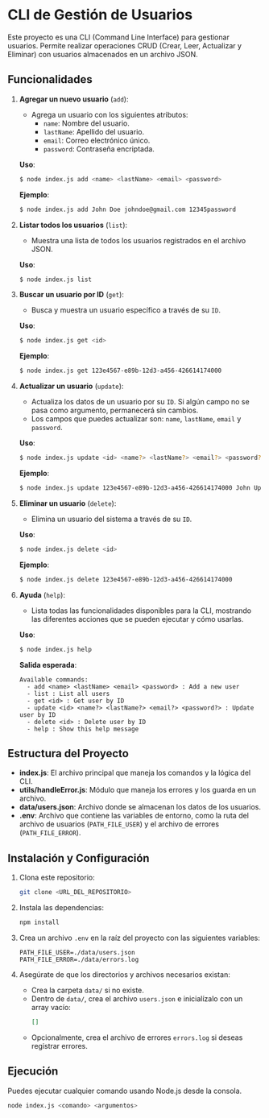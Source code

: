 # CLI de Gestión de Usuarios

Este proyecto es una CLI (Command Line Interface) para gestionar usuarios. Permite realizar operaciones CRUD (Crear, Leer, Actualizar y Eliminar) con usuarios almacenados en un archivo JSON.

## Funcionalidades

1. **Agregar un nuevo usuario** (`add`):
    - Agrega un usuario con los siguientes atributos:
      - `name`: Nombre del usuario.
      - `lastName`: Apellido del usuario.
      - `email`: Correo electrónico único.
      - `password`: Contraseña encriptada.
      
    **Uso**:
    ```bash
    $ node index.js add <name> <lastName> <email> <password>
    ```

    **Ejemplo**:
    ```bash
    $ node index.js add John Doe johndoe@gmail.com 12345password
    ```

2. **Listar todos los usuarios** (`list`):
    - Muestra una lista de todos los usuarios registrados en el archivo JSON.

    **Uso**:
    ```bash
    $ node index.js list
    ```

3. **Buscar un usuario por ID** (`get`):
    - Busca y muestra un usuario específico a través de su `ID`.

    **Uso**:
    ```bash
    $ node index.js get <id>
    ```

    **Ejemplo**:
    ```bash
    $ node index.js get 123e4567-e89b-12d3-a456-426614174000
    ```

4. **Actualizar un usuario** (`update`):
    - Actualiza los datos de un usuario por su `ID`. Si algún campo no se pasa como argumento, permanecerá sin cambios.
    - Los campos que puedes actualizar son: `name`, `lastName`, `email` y `password`.

    **Uso**:
    ```bash
    $ node index.js update <id> <name?> <lastName?> <email?> <password?>
    ```

    **Ejemplo**:
    ```bash
    $ node index.js update 123e4567-e89b-12d3-a456-426614174000 John UpdatedDoe johndoe@gmail.com newpassword
    ```

5. **Eliminar un usuario** (`delete`):
    - Elimina un usuario del sistema a través de su `ID`.

    **Uso**:
    ```bash
    $ node index.js delete <id>
    ```

    **Ejemplo**:
    ```bash
    $ node index.js delete 123e4567-e89b-12d3-a456-426614174000
    ```

6. **Ayuda** (`help`):
    - Lista todas las funcionalidades disponibles para la CLI, mostrando las diferentes acciones que se pueden ejecutar y cómo usarlas.

    **Uso**:
    ```bash
    $ node index.js help
    ```

    **Salida esperada**:
    ```
    Available commands:
      - add <name> <lastName> <email> <password> : Add a new user
      - list : List all users
      - get <id> : Get user by ID
      - update <id> <name?> <lastName?> <email?> <password?> : Update user by ID
      - delete <id> : Delete user by ID
      - help : Show this help message
    ```

## Estructura del Proyecto

- **index.js**: El archivo principal que maneja los comandos y la lógica del CLI.
- **utils/handleError.js**: Módulo que maneja los errores y los guarda en un archivo.
- **data/users.json**: Archivo donde se almacenan los datos de los usuarios.
- **.env**: Archivo que contiene las variables de entorno, como la ruta del archivo de usuarios (`PATH_FILE_USER`) y el archivo de errores (`PATH_FILE_ERROR`).

## Instalación y Configuración

1. Clona este repositorio:
    ```bash
    git clone <URL_DEL_REPOSITORIO>
    ```
   
2. Instala las dependencias:
    ```bash
    npm install
    ```

3. Crea un archivo `.env` en la raíz del proyecto con las siguientes variables:
    ```env
    PATH_FILE_USER=./data/users.json
    PATH_FILE_ERROR=./data/errors.log
    ```

4. Asegúrate de que los directorios y archivos necesarios existan:
    - Crea la carpeta `data/` si no existe.
    - Dentro de `data/`, crea el archivo `users.json` e inicialízalo con un array vacío:
      ```json
      []
      ```
    - Opcionalmente, crea el archivo de errores `errors.log` si deseas registrar errores.

## Ejecución

Puedes ejecutar cualquier comando usando Node.js desde la consola.

```bash
node index.js <comando> <argumentos>
